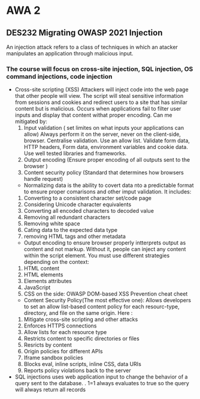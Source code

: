 # AWA 2

## DES232 Migrating OWASP 2021 Injection
An injection attack refers to a class of techniques in which an atacker manipulates an application through malicious input.

### The course will focus on cross-site injection, SQL injection, OS command injections, code injection

* Cross-site scripting (XSS) Attackers will inject code into the web page that other people will view. The script will steal sensitive information from 
  sessions and cookies and redirect users to a site that has similar content but is malicious. Occurs when applications fail to filter user inputs and 
  display that content withat proper encoding. Can me mitigated by:
	1. Input validation ( set limites on what inputs your applications can allow) Always perform it on the server, never on the client-side, browser. Centralise validation. Use an allow list. Validate form data, HTTP headers, Form data, environment variables and cookie data. Use well tested libraries and frameworks.
	2. Output encoding (Ensure proper encoding of all outputs sent to the browser )
	3. Content security policy (Standard that determines how browsers handle request)
	- Normalizing data is the ability to covert data nto a predictable format to ensure proper comarisons and other imput validation. It includes:
	1. Converting to a consistent character set/code page
	2. Considering Unicode character equivalents
	3. Converting all encoded characters to decoded value
	4. Removing all redundant characters
	5. Removing white space
	6. Cating data to the expected data type
	7. removing HTML tags and other metadata
	- Output encoding to ensure browser properly intterprets output as content and not markup. Without it, people can inject any content within the script element. You must use different strategies depending on the context:
	1. HTML content
	2. HTML elements
	3. Elements attributes
	4. JavaScript
	5. CSS
	on the side: OWASP DOM-based XSS Prevention cheat cheet
	- Content Security Policy(The most effective one): Allows developers to set an allow list-based content policy for each resourc-type, directory, and file on the same origin. Here :
	1. Mitigate cross-site scripting and other attacks
	2. Enforces HTTPS connections
	3. Allow lists for each resource type
	4. Restricts content to specific directories or files
	5. Resricts by content
	6. Origin policies for different APIs
	7. Iframe sandbox policies
	8. Blocks eval, inline scripts, inline CSS, data URIs
	9. Reports policy violations back to the server
* SQL injections uses web application input to change the behavior of a query sent to the database.
	. 1=1 always evaluates to true so the query will always return all records